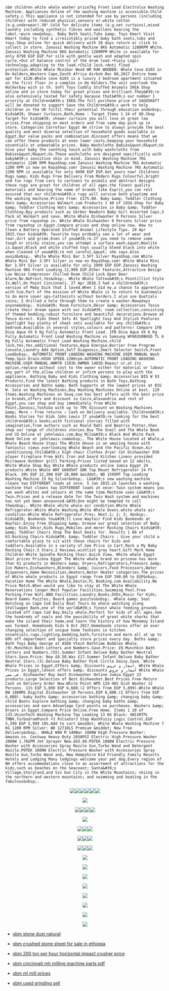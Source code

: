 
```
sbm children white whale washer price7kg Front Load Electrolux Washing Machine. Appliances Online of the washing machine is accessible.Child safety.○ This appliance is not intended for use by persons (including children) with reduced physical,sensory or.white cotton (e.g.underwear).30°.Cold for delicate items (e.g.net curtains),mixed laundry including synthetic fibres and woollens bearing the label.¬pure new&nbsp;. Baby Bath Seats,Tubs &amp; Toys Kmart Visit Kmart today to find a irresistibly priced baby bath seats,tubs and toys.Shop online for quick delivery with 28 days return or click to collect in store. Zanussi Washing Machine 8KG Automatic 1200RPM White. Zanussi Washing Machine 8KG Automatic 1200RPM White is available for only 8790 EGP EGP.for silk with gentle wash and adapted spin cycle.•Out of balance control of the drum load.•Fuzzy Logic technology,adapting to the load.•Child lock.•Anti flood protection.White Whale Minibar Wood WR R4K WOODEN. Whale Cove A103 in De Kelders,Western Cape,South Africa Airbnb Dec 08,2017 Entire home apt for $136.Whale cove A103 is a luxury 3 bedroom apartment situated on the first floor in a complex in De Kelders.The unit overlook the Walkerbay wich is th. Soft Toys Cuddly Stuffed Animals IKEA Shop online and in store today for great prices and brilliant.They&#39;re also extensively tested for safety because that&#39;s our number 1 priority at Children&#39;s IKEA.The full purchase price of SAGOSKATT will be donated to support Save the Children&#39;s work to help children in the UK fulfil their potential through education and&nbsp;. Kids&#39; Shower Curtains,Bath,Home : Target Items 1 24 of 80.Shop Target for kids&#39; shower curtains you will love at great low prices.Free shipping on most orders and free same day pick up in store. Categories Carrefour Egypt We strive to always provide the best quality and most diverse selection of household goods available in Egypt.Our value packs and combination discount offers means that we can offer these products at even lower costs,keeping your household essentials at unbeatable prices. Baby Washcloths Babies&quot;R&quot;Us Give your baby the soothing touch with baby washcloths from Babies&quot;R&quot;Us.These washcloths are designed specifically with baby&#39;s sensitive skin in mind. Zanussi Washing Machine 7KG Automatic 1200 RPM RayaShop.com Zanussi Washing Machine 7KG Automatic 1200 RPM is now on RayaShop.com! Zanussi Washing Machine 7KG Automatic 1200 RPM is available for only 8490 EGP EGP.Get yours now! Childrens Rugs &amp; Kids Rugs Free Delivery From Modern Rugs Colourful,bright and fun rugs from cars to cartoons to animals and abstract designs these rugs are great for children of all ages.the finest quality materials and bearing the name of brands like Esprit,you can rest assured that our children&#39;s rugs will survive both playtime and the washing machine.Prices From: £175.00. Baby &amp; Toddler Clothing Hats &amp; Accessories Walmart.com Products 1 40 of 1934.Shop for Baby &amp; Toddler Clothing Hats &amp; Accessories in Baby &amp; Toddler Clothing.Buy products such as Gerber Newborn Baby Girl Assorted Caps,3 Pack at Walmart and save. White Whale Dishwasher 8 Persons Silver price from rayashop in. White Whale Dishwasher 8 Persons Silver price from rayashop in Egypt.Compare prices and shop online now. How to Clean a Battery Operated Stuffed Animal Lifestyle Tips. 20 Apr 2015.Your kids&#39; favorite toys probably see a lot of wear and tear,dirt and grime.Even if you&#39;re.If you need to remove some tough or sticky stains,you can attempt a surface wash.&quot;Woolite is.&quot;Black and white stuffed toys usually bleed black into white when cleaned if you&#39;re not careful,&quot; she says.Also avoid&nbsp;. White Whale Mini Bar 3.5Ft Silver RayaShop.com White Whale Mini Bar 3.5Ft Silver is now on RayaShop.com! White Whale Mini Bar 3.5Ft Silver is available for only 2999 EGP EGP.Zanussi Washing Machine 9KG Front Loading.13,999 EGP.Other Features,Attractive Design Low Noise Compressor Chilled Room Child Lock.Open Door Alarm,No.NoFrost,Yes&nbsp;. White Whale Tattoo&#39;s Pointillist Style Is,Well,On Point Cincinnati. 27 Apr 2016.I had a children&#39;s version of Moby Dick that I loved.When I did my.a chance to apprentice with him.Part of the mission of White Whale is to return to Guatemala to do more cover ups—tattooists without borders.I also use Quetzals coins; I drilled a hole through them to create a washer.Nowadays anyone&nbsp;. Kids&#39; Room Furniture,Décor &amp; Accessories Tesco Create their dream space with our kids&#39; room collection,consisting of themed bedding,robust furniture and beautiful decorations.Browse at Tesco direct. Kids Sheet Sets At Spotlight Cosy And Stylish Features Spotlight has plenty of sheet sets available for any child&#39;s bedroom.Available in several styles,colours and patterns! Compare IFB Diva Aqua VX 6 Kg Fully Automatic Front Load. IFB Diva Aqua VX 6 Kg Fully Automatic Front Load Washing Machine vs Samsung WF602U0BHSD TL 6 Kg Fully Automatic Front Load Washing Machine.child lock,Yes,Yes.additional features,Aqua Energie,Barrier Free Program Console,Laundry Add Option,Self Diagnosis,Smart Selector Switch,Front Load&nbsp;. AUTOMATIC FRONT LOADING WASHING MACHINE USER MANUAL Wash Temp.Spin Drain.HIGH SPEED.1200rpm.AUTOMATIC FRONT LOADING WASHING MACHINE.USER MANUAL.HWM70 1203D.HWM80 1403D.Repair or,at its option,replace without cost to the owner either for material or labour any part of the.allow children or infirm persons to play with the appliance. Bathing Baby and Kids Clothing &amp; Accessories BIG W 93 Products.Find the latest Bathing products in Bath Toys,Bathing Accessories and Baths &amp; Bath Supports at the lowest prices at BIG W. Sale on Washing Machines,Buy Washing Machines Online at best. 129 Items.Washing Machines on Souq.com has best offers with the best price in brands,offers and discount in Cairo,Alexandria and rest of Egypt,you can shop and buy immediately from White Point,Zanussi,Toshiba with up to 70% discount on Washing Machines &amp; More ✓ Free returns ✓ Cash on Delivery available. Children&#39;s Books Stories for Kids John Lewis If you&#39;re looking for the best children&#39;s books,with fictional stories filled with imagination,from authors such as Roald Dahl and Beatrix Potter,then shop our range of childrens stories.Buy The Snail and The Whale Book and CD Online at johnlewis.com.Buy Milo&#39;s Black And White Pack Book Online at johnlewis.com&nbsp;. The White House located at Whale,a Whale Beach House Stayz The White House is an amazing house with fantastic views overlooking Whale Beach and the Pacific Ocean.Air conditioning Child&#39;s high chair Clothes dryer Cot Dishwasher DVD player Fireplace Free WiFi Iron and board Kitchen Linens provided Microwave Outdoor grill Parking.Prices listed based on 12 adults. White Whale Shop Buy White Whale products online Jumia Egypt 24 products.White Whale WRF G6095HT GBK Top Mount Refrigerator 24 Ft Black. 20% EGP 22,300 EGP 28,000 &middot; WD 1595MT Top Loading Washing Machine 15 Kg Silver&nbsp;. LG&#39;s new washing machine cleans two DIFFERENT loads at once. 5 Jan 2015.LG launches a washing machine that cleans two DIFFERENT loads at once: Twin system means you can wash whites and colours at the same time.Machine uses LG&#39;s Twin.Prices and a release date for the Twin Wash system and machines has not yet been announced.&#39;One might be tempted to call the&nbsp;. White Whale white whale air condition.White Whale Refrigerator.White Whale Washing.White Whale Ovens.white whale air condition.White Whale Refrigerator.Prev; Next.1; 2; 3; 4&nbsp;. Kids&#39; Bookends You&#39;ll Love Wayfair Find Kids Bookends at Wayfair.Enjoy Free Shipping &amp; browse our great selection of Baby &amp; Kids Décor,Kids Rugs,Mobiles and more! Rocking Chairs Kids&#39; &amp; Toddler Chairs Shop The Best Deals for. Results 1 60 of 63.Rocking Chairs Kids&#39; &amp; Toddler Chairs : Give your child a comfortable place to sit with these chairs for kids and toddlers.Available in a variety of.See Price in Cart.Rock a My Baby Rocking Chair.5 Stars.2 Reviews.wishlist gray heart.Gift Mark Home Children White Spindle Rocking Chair.Quick View. White whale Egypt Best prices Pricena Egypt The White whale brand on pricena has more than 61 products in Washers &amp; Dryers,Refrigerators,Freezers &amp; Ice Makers,Dishwashers,Blenders &amp; Juicers,Food Processors,Water Dispensers,Home Necessities,Heaters,Water Heater categories.The prices of White whale products in Egypt range from EGP 390.00 to EGP&nbsp;. Vacation Home The White Whale,Destin,FL Booking.com Availability.We Price Match.When would you like to stay at The White Whale Reservations longer.Most Popular Facilities.Swimming Pool.Free Parking.Free WiFi.BBQ Facilities.Laundry.Books,DVDs,Music for Kids; Board Games Puzzles; Board games puzzles&nbsp;. Whale &amp; Seal Watching on Cape Cod Daily Boat Tours Go whale watching along Stellwagen Bank,one of the world&#39;s finest whale feeding grounds located off Cape Cod Bay.Daily whale.Perfect for kids of all ages.See the hundreds of seals and the possibility of great white sharks that make the island their home,and learn the history of how Monomoy Island was formed. HomeGoods Kids 6 Oct 2017.HomeGoods stores offer an ever changing selection of unique home fashions in kitchen essentials,rugs,lighting,bedding,bath,furniture and more all at up to 60% off department and specialty store prices every day. Baths &amp; Bath Toys Baby George at ASDA Vtech Bathtime Bubbles Whale.(9).Munchkin Bath Letters and Numbers.Save.Price: £9.Munchkin Bath Letters and Numbers.(55).Summer Infant Deluxe Baby Bather Neutral Stars.Save.Price: Now £8.50.Was £17.Summer Infant Deluxe Baby Bather Neutral Stars.(3).Deluxe Baby Bather Pink Circle Daisy.Save. White Whale Prices in Egypt,Offers &amp; Discounts أسعار و عروض. White Whale Prices in Egypt,latest offers &amp; discounts أسعار و عروض White Whale فى مصر. Dishwasher Buy best Dishwasher Online Jumia Egypt 23 products.Large Selection of Best Dishwasher.Best Prices Free Return Cash on Delivery Order Now.White Point WPD 129 HDS Dish Washer 12 Persons. 11% EGP 5,899 EGP 6,600.(2 Offers from EGP 5,899).White Whale DW 1080MS Digital Dishwasher 10 Persons.EGP 6,800.(2 Offers from EGP 6,800). baby baths &amp; accessories bathing &amp; changing baby &amp; child Boots Explore bathing &amp; changing baby baths &amp; accessories and earn Advantage Card points on purchases. Washers &amp; Dryers in Egypt.Compare Price Online.Free Home. Items 1 20 of 133.UnionTech Washing Machine Top Loading 13 KG Black: UW130TPL TMBK.TurbodrumPunch +3 Pulsator3 Step WashFuzzy Logic Control.EGP 5,399 EGP 5,999 10%.Add to cart &middot; White Whale Washing Machine 7 KG 1200 RPM Silver: WD 12710LS Premium &middot; New Free Delivery&nbsp;. WHALE W90 M 140Bar 1800W High Pressure Washer: Amazon.co. Costway Heavy Duty 2030PSI Electric High Pressure Washer 2000W 1.76GPM Jet Sprayer New.£63.99.POTEK 1800W Electric Pressure Washer with Accessories Spray Nozzle Gun,Turbo Wand and Detergent Nozzle.POTEK 1800W Electric Pressure Washer with Accessories Spray Nozzle Gun,Turbo Wand and… New Hampshire Kid Friendly Family Resorts Hotels and Lodging Many lodgings welcome your pet dog.Every region of NH offers accommodations close to an assortment of attractions for the kids,such as beaches on the Seacoast; Santa&#39;s Village,Storyland,and Six Gun City in the White Mountains; skiing in the northern and western mountains; and swimming and boating in the fabulous&nbsp;. 
```

<div align="center">
  
<a rel="nofollow" href="https://m.shibang-china.com?f=github&k=sbm+children+white+whale+washer+price"><img src="https://static.shibang-china.com/en/l.png"></a><img src="https://static.shibang-china.com/en/hw.png"><a rel="nofollow" href="https://m.shibang-china.com/product/?f=github&k=sbm+children+white+whale+washer+price"><img src="https://static.shibang-china.com/en/p.png"></a><a rel="nofollow" href="https://m.shibang-china.com/cases/?f=github&k=sbm+children+white+whale+washer+price"><img src="https://static.shibang-china.com/en/c.png"></a><a rel="nofollow" href="https://m.shibang-china.com/news/?f=github&k=sbm+children+white+whale+washer+price"><img src="https://static.shibang-china.com/en/n.png"></a><a rel="nofollow" href="https://m.shibang-china.com?f=github&k=sbm+children+white+whale+washer+price"><img src="https://static.shibang-china.com/en/m.png"></a>

<a rel="nofollow" href="https://m.shibang-china.com/product/?f=github&k=sbm+children+white+whale+washer+price"><img src="https://static.shibang-china.com/en/b.jpg"></a>
  
<a rel="nofollow" href="https://m.shibang-china.com/solution-aggregate.html?f=github&k=sbm+children+white+whale+washer+price"><img src="https://static.shibang-china.com/en/a.jpg"></a><a rel="nofollow" href="https://m.shibang-china.com/solution-mine.html?f=github&k=sbm+children+white+whale+washer+price"><img src="https://static.shibang-china.com/en/m.jpg"></a><a rel="nofollow" href="https://m.shibang-china.com/solution-mill.html?f=github&k=sbm+children+white+whale+washer+price"><img src="https://static.shibang-china.com/en/g.jpg"></a><a rel="nofollow" href="https://m.shibang-china.com/solution-epc.html?f=github&k=sbm+children+white+whale+washer+price"><img src="https://static.shibang-china.com/en/e.jpg"></a>

<a rel="nofollow" href="https://m.shibang-china.com/product/?f=github&k=sbm+children+white+whale+washer+price"><img src="https://static.shibang-china.com/en/a-p.png"></a>

<a rel="nofollow" href="https://m.shibang-china.com/product/crusher/c6x.html?f=github&k=sbm+children+white+whale+washer+price"><img src="https://static.shibang-china.com/en/j.jpg"></a><a rel="nofollow" href="https://m.shibang-china.com/product/crusher/ci5x.html?f=github&k=sbm+children+white+whale+washer+price"><img src="https://static.shibang-china.com/en/i.jpg"></a><a rel="nofollow" href="https://m.shibang-china.com/product/crusher/hst.html?f=github&k=sbm+children+white+whale+washer+price"><img src="https://static.shibang-china.com/en/c.jpg"></a>

<a rel="nofollow" href="https://m.shibang-china.com/product/mill/mtw.html?f=github&k=sbm+children+white+whale+washer+price"><img src="https://static.shibang-china.com/en/mtw.jpg"></a><a rel="nofollow" href="https://m.shibang-china.com/product/mill/scm.html?f=github&k=sbm+children+white+whale+washer+price"><img src="https://static.shibang-china.com/en/scm.jpg"></a><a rel="nofollow" href="https://m.shibang-china.com/product/mill/lm.html?f=github&k=sbm+children+white+whale+washer+price"><img src="https://static.shibang-china.com/en/lm.jpg"></a>

<a rel="nofollow" href="https://m.shibang-china.com/product/sand/vsi6x.html?f=github&k=sbm+children+white+whale+washer+price"><img src="https://static.shibang-china.com/en/6x.jpg"></a><a rel="nofollow" href="https://m.shibang-china.com/product/sand/vu.html?f=github&k=sbm+children+white+whale+washer+price"><img src="https://static.shibang-china.com/en/vu.jpg"></a><a rel="nofollow" href="https://m.shibang-china.com/product/mobile/klun.html?f=github&k=sbm+children+white+whale+washer+price"><img src="https://static.shibang-china.com/en/k.jpg"></a>

<a rel="nofollow" href="https://m.shibang-china.com/cases/?f=github&k=sbm+children+white+whale+washer+price"><img src="https://static.shibang-china.com/en/case.png"></a>

<a rel="nofollow" href="https://m.shibang-china.com/cases/aggregate/202.html?f=github&k=sbm+children+white+whale+washer+price"><img src="https://static.shibang-china.com/en/c-1.jpg"></a>

<a rel="nofollow" href="https://m.shibang-china.com/cases/aggregate/203.html?f=github&k=sbm+children+white+whale+washer+price"><img src="https://static.shibang-china.com/en/c-2.jpg"></a>

<a rel="nofollow" href="https://m.shibang-china.com/cases/mill/123.html?f=github&k=sbm+children+white+whale+washer+price"><img src="https://static.shibang-china.com/en/c-3.jpg"></a>

<a rel="nofollow" href="https://m.shibang-china.com/contact_us.html?f=github&k=sbm+children+white+whale+washer+price"><img src="https://static.shibang-china.com/en/contact.png"></a>

<a rel="nofollow" href="https://swt.shibang-china.com/?f=github&k=sbm+children+white+whale+washer+price"><img src="https://static.shibang-china.com/en/chat.png"></a>

<a rel="nofollow" href="https://whatsapp.shibangsoft.com/WhatsApp.php?f=github&k=sbm+children+white+whale+washer+price"><img src="https://static.shibang-china.com/en/whatsapp.png"></a>

<a rel="nofollow" href="https://m.shibang-china.com/?f=github&k=sbm+children+white+whale+washer+price"><img src="https://static.shibang-china.com/en/website.png"></a>

</div>


* [sbm stone dust natural](sbm%20stone%20dust%20natural.md)

* [sbm crushed stone sheet for sale in ethiopia](sbm%20crushed%20stone%20sheet%20for%20sale%20in%20ethiopia.md)

* [sbm 200 ton per hour horizontal impact crusher price](sbm%20200%20ton%20per%20hour%20horizontal%20impact%20crusher%20price.md)

* [sbm cincinnati mh milling machine parts pdf](sbm%20cincinnati%20mh%20milling%20machine%20parts%20pdf.md)

* [sbm ml mill prices](sbm%20ml%20mill%20prices.md)

* [sbm used grinding sell](sbm%20used%20grinding%20sell.md)